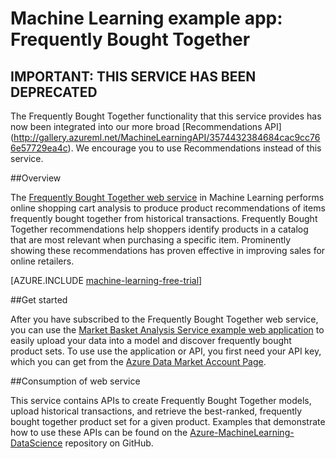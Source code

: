 <properties 
	pageTitle="Machine Learning example app: Frequently Bought Together | Microsoft Azure" 
	description="A Machine Learning web service that performs online shopping cart analysis to produce product recommendations of items frequently bought together from historical transactions provided by the user." 
	services="machine-learning" 
	documentationCenter="" 
	authors="CoromT" 
	manager="paulettm" 
	editor="cgronlun"/>

<tags 
	ms.service="machine-learning" 
	ms.workload="data-services" 
	ms.tgt_pltfrm="na" 
	ms.devlang="na" 
	ms.topic="article" 
	ms.date="09/07/2015" 
	ms.author="luisca"/> 

# Machine Learning example app: Frequently Bought Together


## IMPORTANT: THIS SERVICE HAS BEEN DEPRECATED

The Frequently Bought Together functionality that this service provides has now been integrated into our more broad [Recommendations API] (http://gallery.azureml.net/MachineLearningAPI/3574432384684cac9cc766e57729ea4c). We encourage you to use Recommendations instead of this service.

##Overview

The [Frequently Bought Together web service]( https://datamarket.azure.com/dataset/amla/mba) in Machine Learning performs online shopping cart analysis to produce product recommendations of items frequently bought together from historical transactions. Frequently Bought Together recommendations help shoppers identify products in a catalog that are most relevant when purchasing a specific item. Prominently showing these recommendations has proven effective in improving sales for online retailers. 

[AZURE.INCLUDE [machine-learning-free-trial](../../includes/machine-learning-free-trial.md)] 
  
##Get started 

After you have subscribed to the Frequently Bought Together web service, you can use the [Market Basket Analysis Service example web application](https://marketbasket.cloudapp.net/) to easily upload your data into a model and discover frequently bought product sets. To use use the application or API, you first need your API key, which you can get from the [Azure Data Market Account Page](https://datamarket.azure.com/account).

##Consumption of web service 

This service contains APIs to create Frequently Bought Together models, upload historical transactions, and retrieve the best-ranked, frequently bought together product set for a given product. Examples that demonstrate how to use these APIs can be found on the [Azure-MachineLearning-DataScience](https://github.com/Azure/Azure-MachineLearning-DataScience/tree/master/Apps/FrequentlyBoughtTogether) repository on GitHub.

 
